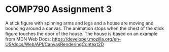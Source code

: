 # COMP790 Assignment 3

A stick figure with spinning arms and legs and a house are moving and bouncing around a canvas. 
The animation stops when the chest of the stick figure touches the door of the house.
The house is based on an example from MDN Web Docs: https://developer.mozilla.org/en-US/docs/Web/API/CanvasRenderingContext2D
